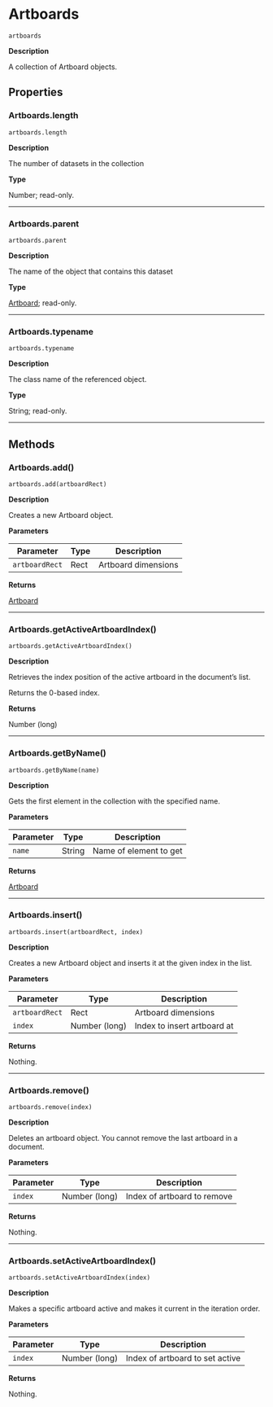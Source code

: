 # Artboards

`artboards`

**Description**

A collection of Artboard objects.

## Properties

### Artboards.length

`artboards.length`

**Description**

The number of datasets in the collection

**Type**

Number; read-only.

---

### Artboards.parent

`artboards.parent`

**Description**

The name of the object that contains this dataset

**Type**

[Artboard](Artboard.md#jsobjref-artboard); read-only.

---

### Artboards.typename

`artboards.typename`

**Description**

The class name of the referenced object.

**Type**

String; read-only.

---

## Methods

### Artboards.add()

`artboards.add(artboardRect)`

**Description**

Creates a new Artboard object.

**Parameters**

| Parameter      | Type   | Description         |
|----------------|--------|---------------------|
| `artboardRect` | Rect   | Artboard dimensions |

**Returns**

[Artboard](Artboard.md#jsobjref-artboard)

---

### Artboards.getActiveArtboardIndex()

`artboards.getActiveArtboardIndex()`

**Description**

Retrieves the index position of the active artboard in the document’s list.

Returns the 0-based index.

**Returns**

Number (long)

---

### Artboards.getByName()

`artboards.getByName(name)`

**Description**

Gets the first element in the collection with the specified name.

**Parameters**

| Parameter   | Type   | Description            |
|-------------|--------|------------------------|
| `name`      | String | Name of element to get |

**Returns**

[Artboard](Artboard.md#jsobjref-artboard)

---

### Artboards.insert()

`artboards.insert(artboardRect, index)`

**Description**

Creates a new Artboard object and inserts it at the given index in the list.

**Parameters**

| Parameter      | Type          | Description                 |
|----------------|---------------|-----------------------------|
| `artboardRect` | Rect          | Artboard dimensions         |
| `index`        | Number (long) | Index to insert artboard at |

**Returns**

Nothing.

---

### Artboards.remove()

`artboards.remove(index)`

**Description**

Deletes an artboard object. You cannot remove the last artboard in a document.

**Parameters**

| Parameter   | Type          | Description                 |
|-------------|---------------|-----------------------------|
| `index`     | Number (long) | Index of artboard to remove |

**Returns**

Nothing.

---

### Artboards.setActiveArtboardIndex()

`artboards.setActiveArtboardIndex(index)`

**Description**

Makes a specific artboard active and makes it current in the iteration order.

**Parameters**

| Parameter   | Type          | Description                     |
|-------------|---------------|---------------------------------|
| `index`     | Number (long) | Index of artboard to set active |

**Returns**

Nothing.
